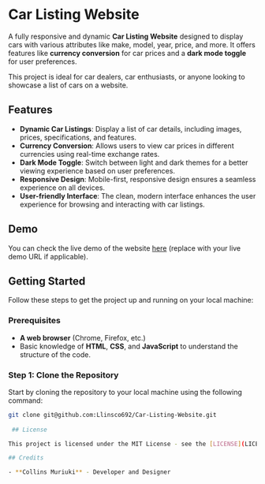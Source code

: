 # Car Listing Website

A fully responsive and dynamic **Car Listing Website** designed to display cars with various attributes like make, model, year, price, and more. It offers features like **currency conversion** for car prices and a **dark mode toggle** for user preferences.

This project is ideal for car dealers, car enthusiasts, or anyone looking to showcase a list of cars on a website.

## Features

- **Dynamic Car Listings**: Display a list of car details, including images, prices, specifications, and features.
- **Currency Conversion**: Allows users to view car prices in different currencies using real-time exchange rates.
- **Dark Mode Toggle**: Switch between light and dark themes for a better viewing experience based on user preferences.
- **Responsive Design**: Mobile-first, responsive design ensures a seamless experience on all devices.
- **User-friendly Interface**: The clean, modern interface enhances the user experience for browsing and interacting with car listings.

## Demo

You can check the live demo of the website [here](#) (replace with your live demo URL if applicable).

## Getting Started

Follow these steps to get the project up and running on your local machine:

### Prerequisites

- **A web browser** (Chrome, Firefox, etc.)
- Basic knowledge of **HTML**, **CSS**, and **JavaScript** to understand the structure of the code.

### Step 1: Clone the Repository

Start by cloning the repository to your local machine using the following command:

```bash
git clone git@github.com:Llinsco692/Car-Listing-Website.git
 
 ## License

This project is licensed under the MIT License - see the [LICENSE](LICENSE) file for details.

## Credits

- **Collins Muriuki** - Developer and Designer